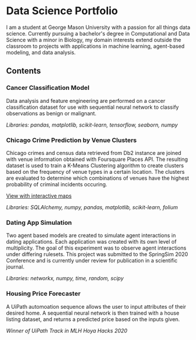 # Data Science Portfolio
I am a student at George Mason University with a passion for all things data science. Currently pursuing a bachelor's degree in Computational and Data Science with a minor in Biology, my domain interests extend outside the classroom to projects with applications in machine learning, agent-based modeling, and data analysis.

## Contents

### Cancer Classification Model
Data analysis and feature engineering are performed on a cancer classification dataset for use with sequential neural network to classify observations as benign or malignant.

*Libraries: pandas, matplotlib, scikit-learn, tensorflow, seaborn, numpy*

### Chicago Crime Prediction by Venue Clusters
Chicago crimes and census data retrieved from Db2 instance are joined with venue information obtained with Foursquare Places API. The resulting dataset is used to train a K-Means Clustering algorithm to create clusters based on the frequency of venue types in a certain location. The clusters are evaluated to determine which combinations of venues have the highest probability of criminal incidents occuring.

[View with interactive maps](https://nbviewer.jupyter.org/github/shoang22/my-projects/blob/master/chicago-crime-clusters/chicago-crime-clusters.ipynb) 

*Libraries: SQLAlchemy, numpy, pandas, matplotlib, scikit-learn, folium*

### Dating App Simulation
Two agent based models are created to simulate agent interactions in dating applications. Each application was created with its own level of multiplicity. The goal of this experiment was to observe agent interactions under differing rulesets. This project was submitted to the SpringSim 2020 Conference and is currently under review for publication in a scientific journal.

*Libraries: networkx, numpy, time, random, scipy*

### Housing Price Forecaster
A UiPath automoation sequence allows the user to input attributes of their desired home. A sequential neural network is then trained with a house listing dataset, and returns a predicted price based on the inputs given.

*Winner of UiPath Track in MLH Hoya Hacks 2020*  
